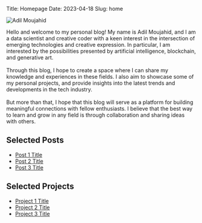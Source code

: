 Title: Homepage
Date: 2023-04-18
Slug: home


<!-- Bio and picture section -->
<div class="bio">
    <div class="bio-image">
        <img src="./images/adil-homepage.jpg" alt="Adil Moujahid">
    </div>
    <div class="bio-text">
        <p> Hello and welcome to my personal blog! My name is Adil Moujahid, and I am a data scientist and creative coder with a keen interest in the intersection of emerging technologies and creative expression. In particular, I am interested by the possibilities presented by artificial intelligence, blockchain, and generative art. 
        </br>
        </br>
        Through this blog, I hope to create a space where I can share my knowledge and experiences in these fields. I also aim to showcase some of my personal projects, and provide insights into the latest trends and developments in the tech industry.
        </br>
        </br>
        But more than that, I hope that this blog will serve as a platform for building meaningful connections with fellow enthusiasts. I believe that the best way to learn and grow in any field is through collaboration and sharing ideas with others.
        </p>
    </div>
</div>

<!-- Selected posts section -->
<h2 class="content-subhead">Selected Posts</h2>

<ul class="selected-posts">
    <li><a href="/url/to/post1">Post 1 Title</a></li>
    <li><a href="/url/to/post2">Post 2 Title</a></li>
    <li><a href="/url/to/post3">Post 3 Title</a></li>
</ul>

<!-- Selected projects section -->
<h2 class="content-subhead">Selected Projects</h2>

<ul class="selected-projects">
    <li><a href="/url/to/project1">Project 1 Title</a></li>
    <li><a href="/url/to/project2">Project 2 Title</a></li>
    <li><a href="/url/to/project3">Project 3 Title</a></li>
</ul>
